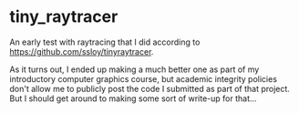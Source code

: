 # tiny_raytracer

An early test with raytracing that I did according to https://github.com/ssloy/tinyraytracer.

As it turns out, I ended up making a much better one as part of my introductory computer graphics course, but academic integrity policies don't allow me to publicly post the code I submitted as part of that project. But I should get around to making some sort of write-up for that...
